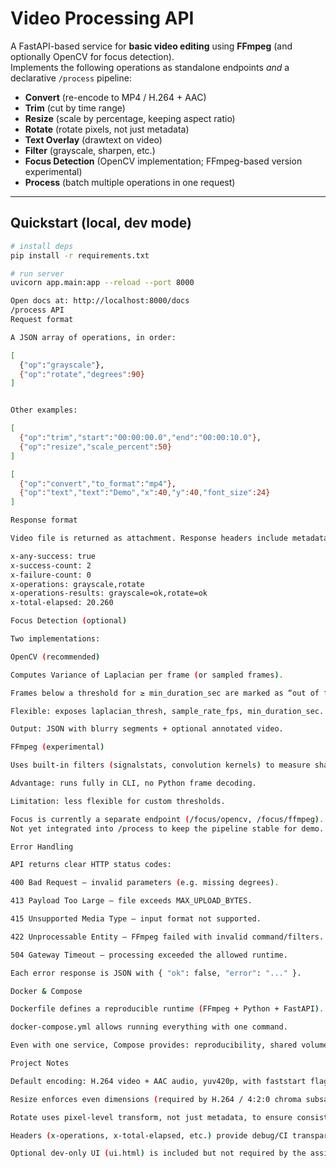 # Video Processing API

A FastAPI-based service for **basic video editing** using **FFmpeg** (and optionally OpenCV for focus detection).  
Implements the following operations as standalone endpoints *and* a declarative `/process` pipeline:

- **Convert** (re-encode to MP4 / H.264 + AAC)
- **Trim** (cut by time range)
- **Resize** (scale by percentage, keeping aspect ratio)
- **Rotate** (rotate pixels, not just metadata)
- **Text Overlay** (drawtext on video)
- **Filter** (grayscale, sharpen, etc.)
- **Focus Detection** (OpenCV implementation; FFmpeg-based version experimental)
- **Process** (batch multiple operations in one request)

---

## Quickstart (local, dev mode)

```bash
# install deps
pip install -r requirements.txt

# run server
uvicorn app.main:app --reload --port 8000

Open docs at: http://localhost:8000/docs
/process API
Request format

A JSON array of operations, in order:

[
  {"op":"grayscale"},
  {"op":"rotate","degrees":90}
]


Other examples:

[
  {"op":"trim","start":"00:00:00.0","end":"00:00:10.0"},
  {"op":"resize","scale_percent":50}
]

[
  {"op":"convert","to_format":"mp4"},
  {"op":"text","text":"Demo","x":40,"y":40,"font_size":24}
]

Response format

Video file is returned as attachment. Response headers include metadata:

x-any-success: true
x-success-count: 2
x-failure-count: 0
x-operations: grayscale,rotate
x-operations-results: grayscale=ok,rotate=ok
x-total-elapsed: 20.260

Focus Detection (optional)

Two implementations:

OpenCV (recommended)

Computes Variance of Laplacian per frame (or sampled frames).

Frames below a threshold for ≥ min_duration_sec are marked as “out of focus”.

Flexible: exposes laplacian_thresh, sample_rate_fps, min_duration_sec.

Output: JSON with blurry segments + optional annotated video.

FFmpeg (experimental)

Uses built-in filters (signalstats, convolution kernels) to measure sharpness per frame.

Advantage: runs fully in CLI, no Python frame decoding.

Limitation: less flexible for custom thresholds.

Focus is currently a separate endpoint (/focus/opencv, /focus/ffmpeg).
Not yet integrated into /process to keep the pipeline stable for demo.

Error Handling

API returns clear HTTP status codes:

400 Bad Request – invalid parameters (e.g. missing degrees).

413 Payload Too Large – file exceeds MAX_UPLOAD_BYTES.

415 Unsupported Media Type – input format not supported.

422 Unprocessable Entity – FFmpeg failed with invalid command/filters.

504 Gateway Timeout – processing exceeded the allowed runtime.

Each error response is JSON with { "ok": false, "error": "..." }.

Docker & Compose

Dockerfile defines a reproducible runtime (FFmpeg + Python + FastAPI).

docker-compose.yml allows running everything with one command.

Even with one service, Compose provides: reproducibility, shared volumes, and future extension (e.g. DB, Redis).

Project Notes

Default encoding: H.264 video + AAC audio, yuv420p, with faststart flag (web-safe).

Resize enforces even dimensions (required by H.264 / 4:2:0 chroma subsampling).

Rotate uses pixel-level transform, not just metadata, to ensure consistency.

Headers (x-operations, x-total-elapsed, etc.) provide debug/CI transparency.

Optional dev-only UI (ui.html) is included but not required by the assignment.